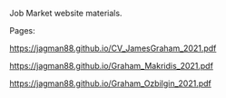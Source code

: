 Job Market website materials.

Pages:

https://jagman88.github.io/CV_JamesGraham_2021.pdf

https://jagman88.github.io/Graham_Makridis_2021.pdf

https://jagman88.github.io/Graham_Ozbilgin_2021.pdf


